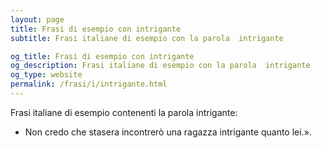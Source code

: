 ```yaml
---
layout: page
title: Frasi di esempio con intrigante 
subtitle: Frasi italiane di esempio con la parola  intrigante

og_title: Frasi di esempio con intrigante 
og_description: Frasi italiane di esempio con la parola  intrigante
og_type: website
permalink: /frasi/i/intrigante.html
---
```


Frasi italiane di esempio contenenti la parola intrigante:


- Non credo che stasera incontrerò una ragazza intrigante quanto lei.».
